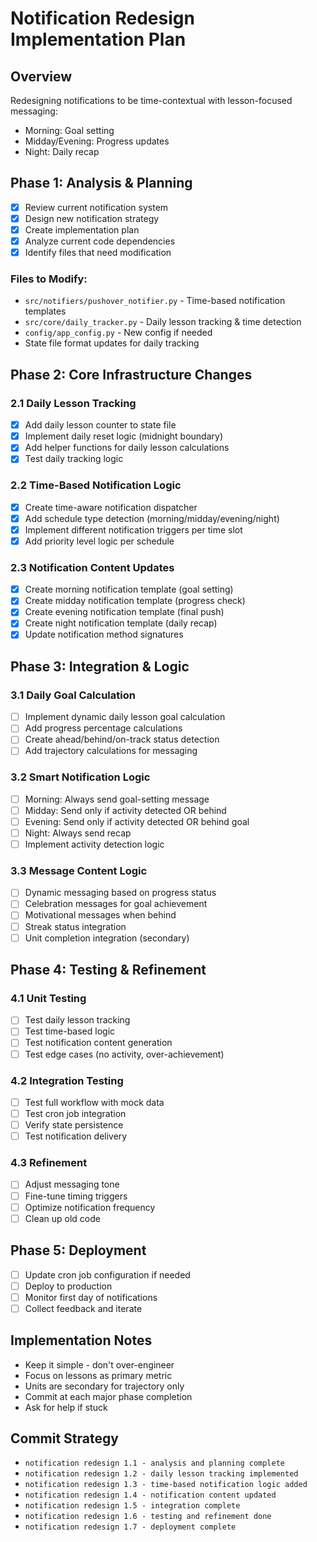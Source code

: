 # Notification Redesign Implementation Plan

## Overview
Redesigning notifications to be time-contextual with lesson-focused messaging:
- Morning: Goal setting
- Midday/Evening: Progress updates  
- Night: Daily recap

## Phase 1: Analysis & Planning
- [x] Review current notification system
- [x] Design new notification strategy
- [x] Create implementation plan
- [x] Analyze current code dependencies
- [x] Identify files that need modification

### Files to Modify:
- `src/notifiers/pushover_notifier.py` - Time-based notification templates
- `src/core/daily_tracker.py` - Daily lesson tracking & time detection
- `config/app_config.py` - New config if needed
- State file format updates for daily tracking

## Phase 2: Core Infrastructure Changes

### 2.1 Daily Lesson Tracking
- [x] Add daily lesson counter to state file
- [x] Implement daily reset logic (midnight boundary)
- [x] Add helper functions for daily lesson calculations
- [x] Test daily tracking logic

### 2.2 Time-Based Notification Logic
- [x] Create time-aware notification dispatcher
- [x] Add schedule type detection (morning/midday/evening/night)
- [x] Implement different notification triggers per time slot
- [x] Add priority level logic per schedule

### 2.3 Notification Content Updates
- [x] Create morning notification template (goal setting)
- [x] Create midday notification template (progress check)
- [x] Create evening notification template (final push)
- [x] Create night notification template (daily recap)
- [x] Update notification method signatures

## Phase 3: Integration & Logic

### 3.1 Daily Goal Calculation
- [ ] Implement dynamic daily lesson goal calculation
- [ ] Add progress percentage calculations
- [ ] Create ahead/behind/on-track status detection
- [ ] Add trajectory calculations for messaging

### 3.2 Smart Notification Logic
- [ ] Morning: Always send goal-setting message
- [ ] Midday: Send only if activity detected OR behind
- [ ] Evening: Send only if activity detected OR behind goal
- [ ] Night: Always send recap
- [ ] Implement activity detection logic

### 3.3 Message Content Logic
- [ ] Dynamic messaging based on progress status
- [ ] Celebration messages for goal achievement
- [ ] Motivational messages when behind
- [ ] Streak status integration
- [ ] Unit completion integration (secondary)

## Phase 4: Testing & Refinement

### 4.1 Unit Testing
- [ ] Test daily lesson tracking
- [ ] Test time-based logic
- [ ] Test notification content generation
- [ ] Test edge cases (no activity, over-achievement)

### 4.2 Integration Testing
- [ ] Test full workflow with mock data
- [ ] Test cron job integration
- [ ] Verify state persistence
- [ ] Test notification delivery

### 4.3 Refinement
- [ ] Adjust messaging tone
- [ ] Fine-tune timing triggers
- [ ] Optimize notification frequency
- [ ] Clean up old code

## Phase 5: Deployment
- [ ] Update cron job configuration if needed
- [ ] Deploy to production
- [ ] Monitor first day of notifications
- [ ] Collect feedback and iterate

## Implementation Notes
- Keep it simple - don't over-engineer
- Focus on lessons as primary metric
- Units are secondary for trajectory only
- Commit at each major phase completion
- Ask for help if stuck

## Commit Strategy
- `notification redesign 1.1 - analysis and planning complete`
- `notification redesign 1.2 - daily lesson tracking implemented`  
- `notification redesign 1.3 - time-based notification logic added`
- `notification redesign 1.4 - notification content updated`
- `notification redesign 1.5 - integration complete`
- `notification redesign 1.6 - testing and refinement done`
- `notification redesign 1.7 - deployment complete` 